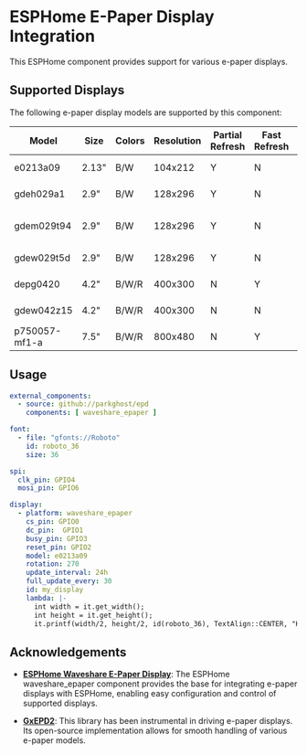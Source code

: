 # ESPHome E-Paper Display Integration

This ESPHome component provides support for various e-paper displays.

## Supported Displays

The following e-paper display models are supported by this component:

| Model         | Size  | Colors | Resolution | Partial Refresh | Fast Refresh | Tested                            | Useful for                 |
|---------------|-------|--------|------------|-----------------|--------------|-----------------------------------|----------------------------|
| e0213a09      | 2.13" | B/W    | 104x212    | Y               | N            | HINK-E0213A07-A1                  |                            |
| gdeh029a1     | 2.9"  | B/W    | 128x296    | Y               | N            | E029A01-FPCA-V2.0                 | Good Display GDEH029A1     |
| gdem029t94    | 2.9"  | B/W    | 128x296    | Y               | N            | Waveshare 2.9" V2 (FPC-7519rev.b) | Good Display GDEM029T94    |
| gdew029t5d    | 2.9"  | B/W    | 128x296    | Y               | N            | WFT0290CZ10 LW                    | Good Display GDEW029T5D    |
| depg0420      | 4.2"  | B/W/R  | 400x300    | N               | Y            | DEPG0420 (FPC-019)                | Good Display GDEY042Z98    |
| gdew042z15    | 4.2"  | B/W/R  | 400x300    | N               | N            | WFT0420CZ15 LW                    | Good Display GDEW042Z15    |
| p750057-mf1-a | 7.5"  | B/W/R  | 800x480    | N               | Y            | P750057-MF1-A                     | Good Display GDEY075Z08    |

## Usage
```yaml
external_components:
  - source: github://parkghost/epd
    components: [ waveshare_epaper ]

font:
  - file: "gfonts://Roboto"
    id: roboto_36
    size: 36

spi:
  clk_pin: GPIO4
  mosi_pin: GPIO6

display:
  - platform: waveshare_epaper
    cs_pin: GPIO0
    dc_pin:  GPIO1
    busy_pin: GPIO3
    reset_pin: GPIO2
    model: e0213a09
    rotation: 270
    update_interval: 24h
    full_update_every: 30
    id: my_display
    lambda: |-
      int width = it.get_width();
      int height = it.get_height();
      it.printf(width/2, height/2, id(roboto_36), TextAlign::CENTER, "Hello World!");
```

## Acknowledgements

- **[ESPHome Waveshare E-Paper Display](https://esphome.io/components/display/waveshare_epaper.html)**: The ESPHome waveshare_epaper component provides the base for integrating e-paper displays with ESPHome, enabling easy configuration and control of supported displays.

- **[GxEPD2](https://github.com/ZinggJM/GxEPD2)**: This library has been instrumental in driving e-paper displays. Its open-source implementation allows for smooth handling of various e-paper models.